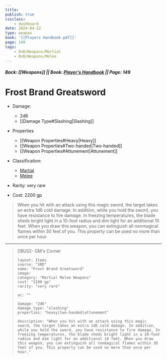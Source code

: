 ```yaml
---
title:
publish: true
cssclass:
    - dashboard
date: 2024-04-12
type: weapon
book: '[[Players Handbook.pdf]]'
page: 149
tags:
    - DnD/Weapons/Martial
    - DnD/Weapons/Melee
---
```


##### Back: [[Weapons]] || Book: [Player's Handbook](https://drive.google.com/drive/folders/1O5bhpYizcIT5xxAoLOuzCRht_PVS7VSG?usp=sharing) || Page: 149

# Frost Brand Greatsword


- Damage:
    - 2d6
	- [[Damage Type#Slashing|Slashing]]
- Properties
    - [[Weapon Properties#Heavy|Heavy]]
    - [[Weapon Properties#Two-handed|Two-handed]]
    - [[Weapon Properties#Attunement|Attunement]]

- Classification:
    - [Martial](https://benl0.github.io/The-Editors-Dungeon/tags/DnD/Weapons/Martial)
    - [Melee](https://benl0.github.io/The-Editors-Dungeon/tags/DnD/Weapons/Melee)
- Rarity: very rare
- Cost: 2200 gp

> When you hit with an attack using this magic sword, the target takes an extra 1d6 cold damage. In addition, while you hold the sword, you have resistance to fire damage. In freezing temperatures, the blade sheds bright light in a 10-foot radius and dim light for an additional 10 feet. When you draw this weapon, you can extinguish all nonmagical flames within 30 feet of you. This property can be used no more than once per hour.

---

> [!BUG]- GM's Corner
>
> ```statblock
> layout: Items
> source: "SRD"
> name: "Frost Brand Greatsword"
> image: 
> category: "Martial Melee Weapons"
> cost: "2200 gp"
> rarity: "very rare"
>
> ac: ""
>
> damage: "2d6"
> damage_type: "slashing"
> properties: "heavy|two-handed|attunement"
>
> description: "When you hit with an attack using this magic sword, the target takes an extra 1d6 cold damage. In addition, while you hold the sword, you have resistance to fire damage. In freezing temperatures, the blade sheds bright light in a 10-foot radius and dim light for an additional 10 feet. When you draw this weapon, you can extinguish all nonmagical flames within 30 feet of you. This property can be used no more than once per hour."
> ```
